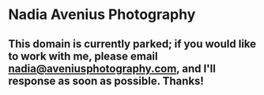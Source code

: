 # Nadia Avenius Photography

## This domain is currently parked; if you would like to work with me, please email nadia@aveniusphotography.com, and I'll response as soon as possible. Thanks!
